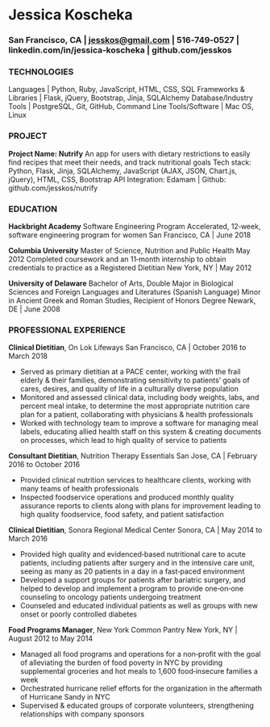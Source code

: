 # Jessica Koscheka
### San Francisco, CA | jesskos@gmail.com | 516‐749‐0527 | linkedin.com/in/jessica‐koscheka | github.com/jesskos
### TECHNOLOGIES
Languages | Python, Ruby, JavaScript, HTML, CSS, SQL
Frameworks & Libraries | Flask, jQuery, Bootstrap, Jinja, SQLAlchemy Database/Industry Tools | PostgreSQL, Git, GitHub, Command Line Tools/Software | Mac OS, Linux

### PROJECT
**Project Name: Nutrify**
An app for users with dietary restrictions to easily find recipes that meet their needs, and track nutritional goals Tech stack: Python, Flask, Jinja, SQLAlchemy, JavaScript (AJAX, JSON, Chart.js, jQuery), HTML, CSS, Bootstrap API Integration: Edamam | Github: github.com/jesskos/nutrify

### EDUCATION 
**Hackbright Academy**
Software Engineering Program
Accelerated, 12‐week, software engineering program for women
San Francisco, CA | June 2018

**Columbia University**
Master of Science, Nutrition and Public Health
May 2012 Completed coursework and an 11‐month internship to obtain credentials to practice as a Registered Dietitian
New York, NY | May 2012

**University of Delaware**
Bachelor of Arts, Double Major in Biological Sciences and Foreign Languages and Literatures (Spanish Language) Minor in Ancient Greek and Roman Studies, Recipient of Honors Degree
Newark, DE | June 2008

### PROFESSIONAL EXPERIENCE
**Clinical Dietitian**, On Lok Lifeways 
San Francisco, CA | October 2016 to March 2018
* Served as primary dietitian at a PACE center, working with the frail elderly & their families, demonstrating sensitivity to patients’ goals of cares, desires, and quality of life in a culturally diverse population
* Monitored and assessed clinical data, including body weights, labs, and percent meal intake, to determine the most appropriate nutrition care plan for a patient, collaborating with physicians & health professionals
* Worked with technology team to improve a software for managing meal labels, educating allied health staff on this system & creating documents on processes, which lead to high quality of service to patients

**Consultant Dietitian**, Nutrition Therapy Essentials San Jose, CA | February 2016 to October 2016
* Provided clinical nutrition services to healthcare clients, working with many teams of health professionals
* Inspected foodservice operations and produced monthly quality assurance reports to clients along with
plans for improvement leading to high quality foodservice, food safety, and patient satisfaction

**Clinical Dietitian**, Sonora Regional Medical Center Sonora, CA | May 2014 to March 2016
* Provided high quality and evidenced‐based nutritional care to acute patients, including patients after
surgery and in the intensive care unit, seeing as many as 20 patients in a day in a fast‐paced environment
* Developed a support groups for patients after bariatric surgery, and helped to develop and implement a
program to provide one‐on‐one counseling to oncology patients undergoing treatment
* Counseled and educated individual patients as well as groups with new onset or poorly controlled diabetes

**Food Programs Manager**, New York Common Pantry New York, NY | August 2012 to May 2014
* Managed all food programs and operations for a non‐profit with the goal of alleviating the burden of food poverty in NYC by providing supplemental groceries and hot meals to 1,600 food‐insecure families a week
* Orchestrated hurricane relief efforts for the organization in the aftermath of Hurricane Sandy in NYC
* Supervised & educated groups of corporate volunteers, strengthening relationships with company sponsors

